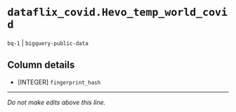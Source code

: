 # `dataflix_covid.Hevo_temp_world_covid`
`bq-1` | `bigquery-public-data`

## Column details
* [INTEGER]   `fingerprint_hash`

-------------------------------------------------------------------------------
*Do not make edits above this line.*
